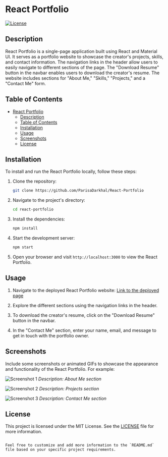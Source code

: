 # React Portfolio

[![License](https://img.shields.io/badge/License-MIT-blue.svg)](https://opensource.org/licenses/MIT)

## Description

React Portfolio is a single-page application built using React and Material UI. It serves as a portfolio website to showcase the creator's projects, skills, and contact information. The navigation links in the header allow users to easily navigate to different sections of the page. The "Download Resume" button in the navbar enables users to download the creator's resume. The website includes sections for "About Me," "Skills," "Projects," and a "Contact Me" form.

## Table of Contents

- [React Portfolio](#react-portfolio)
  - [Description](#description)
  - [Table of Contents](#table-of-contents)
  - [Installation](#installation)
  - [Usage](#usage)
  - [Screenshots](#screenshots)
  - [License](#license)

## Installation

To install and run the React Portfolio locally, follow these steps:

1. Clone the repository:

   ```bash
   git clone https://github.com/ParisaDarkhal/React-Portfolio
   ```

2. Navigate to the project's directory:

   ```bash
   cd react-portfolio
   ```

3. Install the dependencies:

   ```bash
   npm install
   ```

4. Start the development server:

   ```bash
   npm start
   ```

5. Open your browser and visit `http://localhost:3000` to view the React Portfolio.

## Usage

1. Navigate to the deployed React Portfolio website: [Link to the deployed page](https://parisadarkhal.github.io/React-Portfolio/)

2. Explore the different sections using the navigation links in the header.

3. To download the creator's resume, click on the "Download Resume" button in the navbar.

4. In the "Contact Me" section, enter your name, email, and message to get in touch with the portfolio owner.

## Screenshots

Include some screenshots or animated GIFs to showcase the appearance and functionality of the React Portfolio. For example:

![Screenshot 1](screenshots/screenshot1.png)
_Description: About Me section_

![Screenshot 2](screenshots/screenshot2.png)
_Description: Projects section_

![Screenshot 3](screenshots/screenshot3.png)
_Description: Contact Me section_

## License

This project is licensed under the MIT License. See the [LICENSE](LICENSE) file for more information.

```

Feel free to customize and add more information to the `README.md` file based on your specific project requirements.
```
